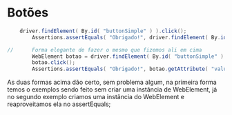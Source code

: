 # Botões

~~~java
    driver.findElement( By.id( "buttonSimple" ) ).click();
        Assertions.assertEquals( "Obrigado!", driver.findElement( By.id( "buttonSimple" ) ).getAttribute( "value" ) ); 
~~~

~~~java
//      Forma elegante de fazer o mesmo que fizemos ali em cima
        WebElement botao = driver.findElement( By.id( "buttonSimple" ) );
        botao.click();
        Assertions.assertEquals( "Obrigado!", botao.getAttribute( "value" ) );
~~~

As duas formas acima dão certo, sem problema algum, na primeira forma temos o exemplos sendo feito sem criar uma instância de WebElement, já no segundo exemplo criamos uma instância do WebElement e reaproveitamos ela no assertEquals;
